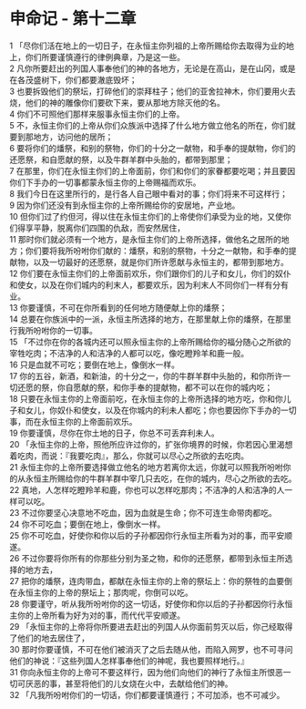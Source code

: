 # 申命记 - 第十二章
  
 1 「尽你们活在地上的一切日子，在永恒主你列祖的上帝所赐给你去取得为业的地上，你们所要谨慎遵行的律例典章，乃是这一些。  
 2 凡你所要赶出的列国人事奉他们的神的各地方，无论是在高山，是在山冈，或是在各茂盛树下，你们都要澈底毁坏；  
 3 也要拆毁他们的祭坛，打碎他们的崇拜柱子；他们的亚舍拉神木，你们要用火去烧，他们的神的雕像你们要砍下来，要从那地方除灭他的名。  
 4 你们不可照他们那样来服事永恒主你们的上帝。  
 5 不，永恒主你们的上帝从你们众族派中选择了什么地方做立他名的所在，你们就要到那地方，访问他的居所；  
 6 要将你们的燔祭，和别的祭物，你们的十分之一献物，和手奉的提献物，你们的还愿祭，和自愿献的祭，以及牛群羊群中头胎的，都带到那里；  
 7 在那里，你们在永恒主你们的上帝面前，你们和你们的家眷都要吃喝；并且要因你们下手办的一切事都蒙永恒主你的上帝赐福而欢乐。  
 8 我们今日在这里所行的，是行各人自己眼中看对的事；你们将来不可这样行；  
 9 因为你们还没有到永恒主你的上帝所赐给你的安居地，产业地。  
 10 但你们过了约但河，得以住在永恒主你们的上帝使你们承受为业的地，又使你们得享平静，脱离你们四围的仇敌，而安然居住，  
 11 那时你们就必须有一个地方，是永恒主你们的上帝所选择，做他名之居所的地方；你们要将我所吩咐你们献的：燔祭，和别的祭物，十分之一献物，和手奉的提献物，以及一切最好的还愿祭，就是你们所许愿献与永恒主的，都带到那地方。  
 12 你们要在永恒主你们的上帝面前欢乐，你们跟你们的儿子和女儿，你们的奴仆和使女，以及在你们城内的利末人，都要欢乐，因为利末人不同你们一样有分有业。  
 13 你要谨慎，不可在你所看到的任何地方随便献上你的燔祭；  
 14 总要在你族派中的一派，永恒主所选择的地方，在那里献上你的燔祭，在那里行我所吩咐你的一切事。  
 15 「不过你在你的各城内还可以照永恒主你的上帝所赐给你的福分随心之所欲的宰牲吃肉；不洁净的人和洁净的人都可以吃，像吃瞪羚羊和鹿一般。  
 16 只是血就不可吃；要倒在地上，像倒水一样。  
 17 你的五谷，新酒，和新油，的十分之一，你的牛群羊群中头胎的，和你所许一切还愿的祭，你自愿献的祭，和你手奉的提献物，都不可以在你的城内吃；  
 18 只要在永恒主你的上帝面前吃，在永恒主你的上帝所选择的地方吃，你和你儿子和女儿，你奴仆和使女，以及在你城内的利未人都吃；你也要因你下手办的一切事，而在永恒主你的上帝面前欢乐。  
 19 你要谨慎，尽你在你土地的日子，你总不可丢弃利未人。  
 20 「永恒主你的上帝，照他所应许过你的，扩张你境界的时候，你若因心里渴想着吃肉，而说：『我要吃肉』，那么，你就可以尽心之所欲的去吃肉。  
 21 永恒主你的上帝所要选择做立他名的地方若离你太远，你就可以照我所吩咐你的从永恒主所赐给你的牛群羊群中宰几只去吃，在你的城内，尽心之所欲的去吃。  
 22 真地，人怎样吃瞪羚羊和鹿，你也可以怎样吃那肉；不洁净的人和洁净的人一样可以吃。  
 23 不过你要坚心决意地不吃血，因为血就是生命；你不可连生命带肉都吃。  
 24 你不可吃血；要倒在地上，像倒水一样。  
 25 你不可吃血，好使你和你以后的子孙都因你行永恒主所看为对的事，而平安顺遂。  
 26 不过你要将你所有的你那些分别为圣之物，和你的还愿祭，都带到永恒主所选择的地方去，  
 27 把你的燔祭，连肉带血，都献在永恒主你的上帝的祭坛上：你的祭牲的血要倒在永恒主你的上帝的祭坛上；那肉呢，你倒可以吃。  
 28 你要谨守，听从我所吩咐你的这一切话，好使你和你以后的子孙都因你行永恒主你的上帝所看为好为对的事，而代代平安顺遂。  
 29 「永恒主你的上帝将你所要进去赶出的列国人从你面前剪灭以后，你己经取得了他们的地去居住了，  
 30 那时你要谨慎，不可在他们被消灭了之后去随从他，而陷入网罗，也不可寻问他们的神说：『这些列国人怎样事奉他们的神呢，我也要照样地行。』  
 31 你向永恒主你的上帝可不要这样行，因为他们向他们的神行了永恒主所恨恶一切可厌恶的事，甚至将他们的儿女烧在火中，去献给他们的神。  
 32 「凡我所吩咐你们的一切话，你们都要谨慎遵行；不可加添，也不可减少。